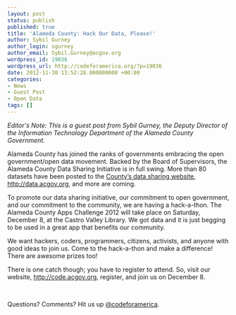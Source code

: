 ```yaml
---
layout: post
status: publish
published: true
title: 'Alameda County: Hack Our Data, Please!'
author: Sybil Gurney
author_login: sgurney
author_email: Sybil.Gurney@acgov.org
wordpress_id: 19036
wordpress_url: http://codeforamerica.org/?p=19036
date: 2012-11-30 13:52:28.000000000 +00:00
categories:
- News
- Guest Post
- Open Data
tags: []
---
```

<em>Editor's Note: This is a guest post from Sybil Gurney, the Deputy Director of the Information Technology Department of the Alameda County Government.</em>

Alameda County has joined the ranks of governments embracing the open government/open data movement. Backed by the Board of Supervisors, the Alameda County Data Sharing Initiative is in full swing. More than 80 datasets have been posted to the <a href="http://data.acgov.org">County’s data sharing website</a>, <a href="http://data.acgov.org">http://data.acgov.org</a>, and more are coming.

To promote our data sharing initiative, our commitment to open government, and our commitment to the community, we are having a hack-a-thon. The Alameda County Apps Challenge 2012 will take place on Saturday, December 8, at the Castro Valley Library. We got data and it is just begging to be used in a great app that benefits our community.

We want hackers, coders, programmers, citizens, activists, and anyone with good ideas to join us. Come to the hack-a-thon and make a difference! There are awesome prizes too!

There is one catch though; you have to register to attend. So, visit our website, <a href="http://code.acgov.org">http://code.acgov.org</a>, register, and join us on December 8.

&nbsp;

Questions? Comments? Hit us up <a href="http://twitter.com/codeforamerica" target="_blank">@codeforamerica</a>.
